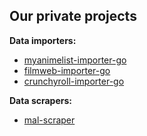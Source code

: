 ## Our private projects

**Data importers:**
- [myanimelist-importer-go](https://github.com/necodeo/myanimelist-importer-go)
- [filmweb-importer-go](https://github.com/necodeo/filmweb-importer-go)
- [crunchyroll-importer-go](https://github.com/necodeo/crunchyroll-importer-go)

**Data scrapers:**
- [mal-scraper](https://github.com/necodeo/mal-scraper)
